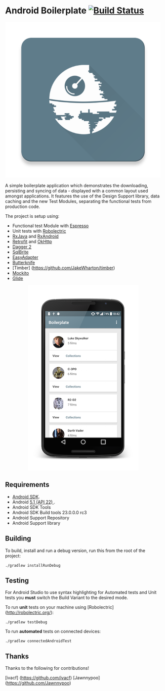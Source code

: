 Android Boilerplate [![Build Status](https://travis-ci.org/hitherejoe/Android-Boilerplate.svg?branch=travis_config)](https://travis-ci.org/hitherejoe/Android-Boilerplate)
===================

<p align="center">
    <img src="images/ic_web.png" alt="Web Launcher"/>
</p>


A simple boilerplate application which demonstrates the downloading, persisting and syncing of data - displayed with a common layout used amongst applications. It features the use of the Design Support library, data caching and the new Test Modules, separating the functional tests from production code.

The project is setup using:

- Functional test Module with [Espresso](https://code.google.com/p/android-test-kit/wiki/Espresso)
- Unit tests with [Robolectric](http://robolectric.org/) 
- [RxJava](https://github.com/ReactiveX/RxJava) and [RxAndroid](https://github.com/ReactiveX/RxAndroid) 
- [Retrofit](http://square.github.io/retrofit/) and [OkHttp](https://github.com/square/okhttp)
- [Dagger 2](http://google.github.io/dagger/)
- [SqlBrite](https://github.com/square/sqlbrite)
- [EasyAdapter](https://github.com/ribot/easy-adapter)
- [Butterknife](https://github.com/JakeWharton/butterknife)
- [Timber] (https://github.com/JakeWharton/timber)
- [Mockito](http://mockito.org/)
- [Glide](https://github.com/bumptech/glide)

<p align="center">
    <img src="images/device.png" alt="Web Launcher"/>
</p>


Requirements
------------

 - [Android SDK](http://developer.android.com/sdk/index.html).
 - Android [5.1 (API 22) ](http://developer.android.com/tools/revisions/platforms.html#5.1).
 - Android SDK Tools
 - Android SDK Build tools 23.0.0.0 rc3
 - Android Support Repository
 - Android Support library

Building
--------

To build, install and run a debug version, run this from the root of the project:

    ./gradlew installRunDebug
    
Testing
--------

For Android Studio to use syntax highlighting for Automated tests and Unit tests you **must** switch the Build Variant to the desired mode.

To run **unit** tests on your machine using [Robolectric] (http://robolectric.org/):

    ./gradlew testDebug
    
To run **automated** tests on connected devices:

    ./gradlew connectedAndroidTest

Thanks
--------

Thanks to the following for contributions!

[ivacf] (https://github.com/ivacf)
[Jawnnypoo] (https://github.com/Jawnnypoo)
